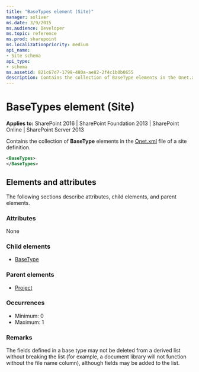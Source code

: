 ```yaml
---
title: "BaseTypes element (Site)"
manager: soliver
ms.date: 3/9/2015
ms.audience: Developer
ms.topic: reference
ms.prod: sharepoint
ms.localizationpriority: medium
api_name:
- Site schema
api_type:
- schema
ms.assetid: 821c67d7-1799-480a-ae82-2f4c1b0b0655
description: Contains the collection of BaseType elements in the Onet.xml file of a site definition. 
---
```


# BaseTypes element (Site)

**Applies to:** SharePoint 2016 | SharePoint Foundation 2013 | SharePoint Online | SharePoint Server 2013
  
Contains the collection of **BaseType** elements in the [Onet.xml](https://msdn.microsoft.com/library/b99d6657-d9ae-4135-a43c-c58cdfcdc6c1%28Office.15%29.aspx) file of a site definition. 
  
```XML
<BaseTypes>
</BaseTypes>
```

## Elements and attributes

The following sections describe attributes, child elements, and parent elements.

### Attributes

None
   
### Child elements

- [BaseType](basetype-element-site.md)
   
### Parent elements

- [Project](project-element-site.md)
   
### Occurrences

- Minimum: 0
- Maximum: 1  <br/> 
   
### Remarks

The fields defined in a base type may not be deleted from a derived list without breaking the list (for example, a document library will not function without the file name column), although fields may be added to the list.
  

